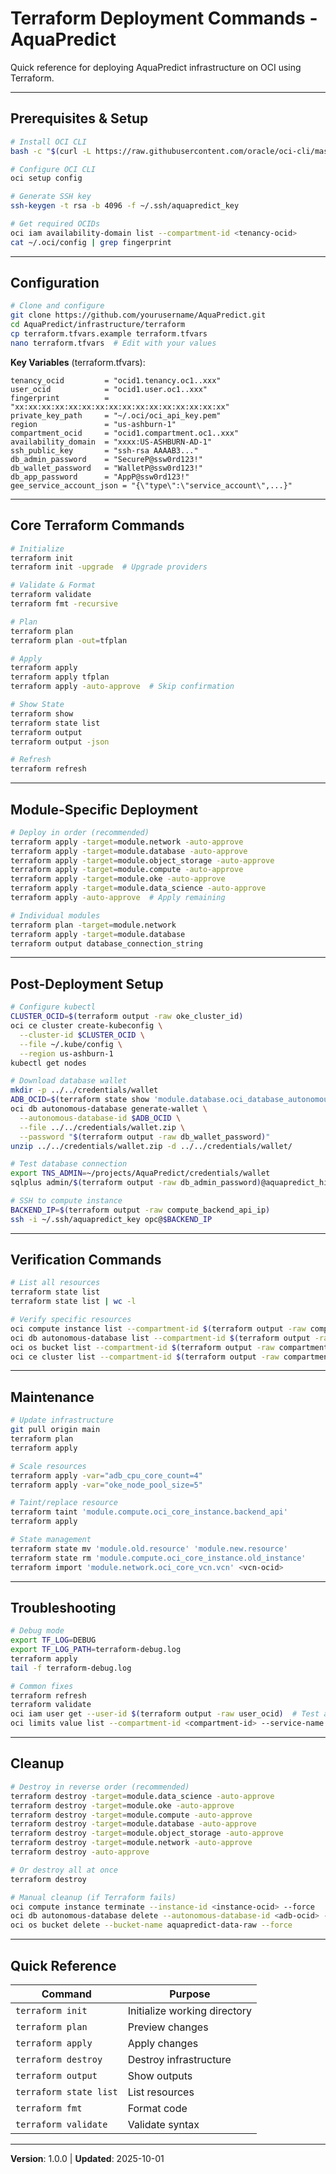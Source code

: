 # Terraform Deployment Commands - AquaPredict

Quick reference for deploying AquaPredict infrastructure on OCI using Terraform.

---

## Prerequisites & Setup

```bash
# Install OCI CLI
bash -c "$(curl -L https://raw.githubusercontent.com/oracle/oci-cli/master/scripts/install/install.sh)"

# Configure OCI CLI
oci setup config

# Generate SSH key
ssh-keygen -t rsa -b 4096 -f ~/.ssh/aquapredict_key

# Get required OCIDs
oci iam availability-domain list --compartment-id <tenancy-ocid>
cat ~/.oci/config | grep fingerprint
```

---

## Configuration

```bash
# Clone and configure
git clone https://github.com/yourusername/AquaPredict.git
cd AquaPredict/infrastructure/terraform
cp terraform.tfvars.example terraform.tfvars
nano terraform.tfvars  # Edit with your values
```

**Key Variables** (terraform.tfvars):
```hcl
tenancy_ocid         = "ocid1.tenancy.oc1..xxx"
user_ocid            = "ocid1.user.oc1..xxx"
fingerprint          = "xx:xx:xx:xx:xx:xx:xx:xx:xx:xx:xx:xx:xx:xx:xx:xx"
private_key_path     = "~/.oci/oci_api_key.pem"
region               = "us-ashburn-1"
compartment_ocid     = "ocid1.compartment.oc1..xxx"
availability_domain  = "xxxx:US-ASHBURN-AD-1"
ssh_public_key       = "ssh-rsa AAAAB3..."
db_admin_password    = "SecureP@ssw0rd123!"
db_wallet_password   = "WalletP@ssw0rd123!"
db_app_password      = "AppP@ssw0rd123!"
gee_service_account_json = "{\"type\":\"service_account\",...}"
```

---

## Core Terraform Commands

```bash
# Initialize
terraform init
terraform init -upgrade  # Upgrade providers

# Validate & Format
terraform validate
terraform fmt -recursive

# Plan
terraform plan
terraform plan -out=tfplan

# Apply
terraform apply
terraform apply tfplan
terraform apply -auto-approve  # Skip confirmation

# Show State
terraform show
terraform state list
terraform output
terraform output -json

# Refresh
terraform refresh
```

---

## Module-Specific Deployment

```bash
# Deploy in order (recommended)
terraform apply -target=module.network -auto-approve
terraform apply -target=module.database -auto-approve
terraform apply -target=module.object_storage -auto-approve
terraform apply -target=module.compute -auto-approve
terraform apply -target=module.oke -auto-approve
terraform apply -target=module.data_science -auto-approve
terraform apply -auto-approve  # Apply remaining

# Individual modules
terraform plan -target=module.network
terraform apply -target=module.database
terraform output database_connection_string
```

---

## Post-Deployment Setup

```bash
# Configure kubectl
CLUSTER_OCID=$(terraform output -raw oke_cluster_id)
oci ce cluster create-kubeconfig \
  --cluster-id $CLUSTER_OCID \
  --file ~/.kube/config \
  --region us-ashburn-1
kubectl get nodes

# Download database wallet
mkdir -p ../../credentials/wallet
ADB_OCID=$(terraform state show 'module.database.oci_database_autonomous_database.adb[0]' | grep "^id " | awk '{print $3}' | tr -d '"')
oci db autonomous-database generate-wallet \
  --autonomous-database-id $ADB_OCID \
  --file ../../credentials/wallet.zip \
  --password "$(terraform output -raw db_wallet_password)"
unzip ../../credentials/wallet.zip -d ../../credentials/wallet/

# Test database connection
export TNS_ADMIN=~/projects/AquaPredict/credentials/wallet
sqlplus admin/$(terraform output -raw db_admin_password)@aquapredict_high

# SSH to compute instance
BACKEND_IP=$(terraform output -raw compute_backend_api_ip)
ssh -i ~/.ssh/aquapredict_key opc@$BACKEND_IP
```

---

## Verification Commands

```bash
# List all resources
terraform state list
terraform state list | wc -l

# Verify specific resources
oci compute instance list --compartment-id $(terraform output -raw compartment_id) --output table
oci db autonomous-database list --compartment-id $(terraform output -raw compartment_id) --output table
oci os bucket list --compartment-id $(terraform output -raw compartment_id)
oci ce cluster list --compartment-id $(terraform output -raw compartment_id)
```

---

## Maintenance

```bash
# Update infrastructure
git pull origin main
terraform plan
terraform apply

# Scale resources
terraform apply -var="adb_cpu_core_count=4"
terraform apply -var="oke_node_pool_size=5"

# Taint/replace resource
terraform taint 'module.compute.oci_core_instance.backend_api'
terraform apply

# State management
terraform state mv 'module.old.resource' 'module.new.resource'
terraform state rm 'module.compute.oci_core_instance.old_instance'
terraform import 'module.network.oci_core_vcn.vcn' <vcn-ocid>
```

---

## Troubleshooting

```bash
# Debug mode
export TF_LOG=DEBUG
export TF_LOG_PATH=terraform-debug.log
terraform apply
tail -f terraform-debug.log

# Common fixes
terraform refresh
terraform validate
oci iam user get --user-id $(terraform output -raw user_ocid)  # Test auth
oci limits value list --compartment-id <compartment-id> --service-name compute  # Check limits
```

---

## Cleanup

```bash
# Destroy in reverse order (recommended)
terraform destroy -target=module.data_science -auto-approve
terraform destroy -target=module.oke -auto-approve
terraform destroy -target=module.compute -auto-approve
terraform destroy -target=module.database -auto-approve
terraform destroy -target=module.object_storage -auto-approve
terraform destroy -target=module.network -auto-approve
terraform destroy -auto-approve

# Or destroy all at once
terraform destroy

# Manual cleanup (if Terraform fails)
oci compute instance terminate --instance-id <instance-ocid> --force
oci db autonomous-database delete --autonomous-database-id <adb-ocid> --force
oci os bucket delete --bucket-name aquapredict-data-raw --force
```

---

## Quick Reference

| Command | Purpose |
|---------|---------|
| `terraform init` | Initialize working directory |
| `terraform plan` | Preview changes |
| `terraform apply` | Apply changes |
| `terraform destroy` | Destroy infrastructure |
| `terraform output` | Show outputs |
| `terraform state list` | List resources |
| `terraform fmt` | Format code |
| `terraform validate` | Validate syntax |

---

**Version**: 1.0.0 | **Updated**: 2025-10-01
